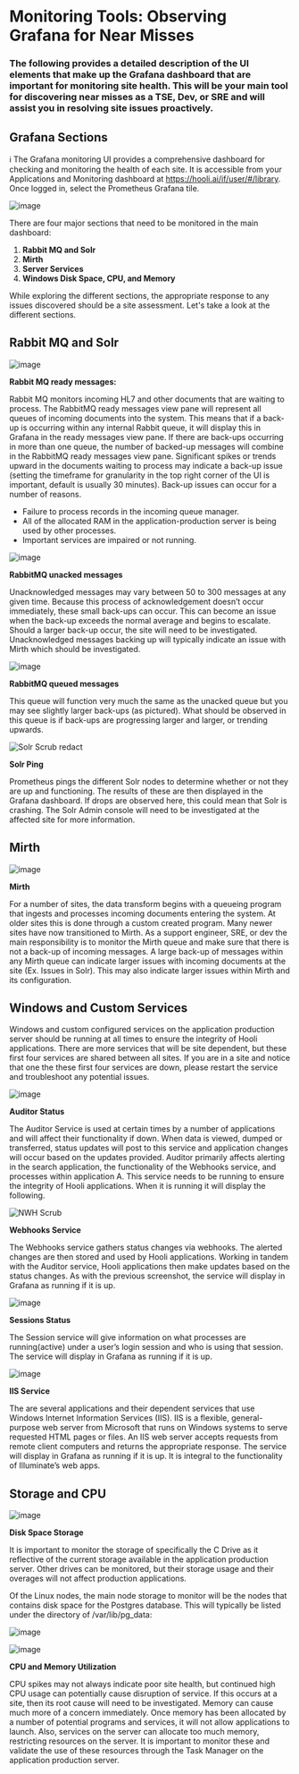 # Monitoring Tools: Observing Grafana for Near Misses

### The following provides a detailed description of the UI elements that make up the Grafana dashboard that are important for monitoring site health. This will be your main tool for discovering near misses as a TSE, Dev, or SRE and will assist you in resolving site issues proactively. 


**Grafana Sections**
---

ℹ️ The Grafana monitoring UI provides a comprehensive dashboard for checking and monitoring the health of each site. It is accessible from your Applications and Monitoring dashboard at https://hooli.ai/if/user/#/library. Once logged in, select the Prometheus Grafana tile.

![image](https://github.com/user-attachments/assets/cfd3a1bb-9ed5-4f77-9452-c5919fae291c)

There are four major sections that need to be monitored in the main dashboard:

1. **Rabbit MQ and Solr**
2. **Mirth**
3. **Server Services**
4. **Windows Disk Space, CPU, and Memory**

While exploring the different sections, the appropriate response to any issues discovered should be a site assessment. Let's take a look at the different sections.


**Rabbit MQ and Solr**
---

![image](https://github.com/user-attachments/assets/f8d25f1c-a1ba-4006-b07d-495ad3b257e1)

**Rabbit MQ ready messages:**

Rabbit MQ monitors incoming HL7 and other documents that are waiting to process. The RabbitMQ ready messages view pane will represent all queues of incoming documents into the system. This means that if a back-up is occurring within any internal Rabbit queue, it will display this in Grafana in the ready messages view pane. If there are back-ups occurring in more than one queue, the number of backed-up messages will combine in the RabbitMQ ready messages view pane. Significant spikes or trends upward in the documents waiting to process may indicate a back-up issue (setting the timeframe for granularity in the top right corner of the UI is important, default is usually 30 minutes). Back-up issues can occur for a number of reasons.  
- Failure to process records in the incoming queue manager.
- All of the allocated RAM in the application-production server is being used by other processes.
- Important services are impaired or not running.

![image](https://github.com/user-attachments/assets/6e7f52ad-4c8a-44e3-aeb6-715eed63ec76)

**RabbitMQ unacked messages**

Unacknowledged messages may vary between 50 to 300 messages at any given time. Because this process of acknowledgement doesn’t occur immediately, these small back-ups can occur. This can become an issue when the back-up exceeds the normal average and begins to escalate.  Should a larger back-up occur, the site will need to be investigated. Unacknowledged messages backing up will typically indicate an issue with Mirth which should be investigated.

![image](https://github.com/user-attachments/assets/2225c76a-adc5-4324-bc3e-95634af95512)

**RabbitMQ queued messages**

This queue will function very much the same as the unacked queue but you may see slightly larger back-ups (as pictured). What should be observed in this queue is if back-ups are progressing larger and larger, or trending upwards. 

![Solr Scrub redact](https://github.com/user-attachments/assets/ad0dff43-c8d8-4b26-a521-34a26ce63863)

**Solr Ping**

Prometheus pings the different Solr nodes to determine whether or not they are up and functioning. The results of these are then displayed in the Grafana dashboard. If drops are observed here, this could mean that Solr is crashing. The Solr Admin console will need to be investigated at the affected site for more information.


**Mirth**
---

![image](https://github.com/user-attachments/assets/436affb9-d150-44f0-a340-87dc5fa110ec)

**Mirth**

For a number of sites, the data transform begins with a queueing program that ingests and processes incoming documents entering the system. At older sites this is done through a custom created program. Many newer sites have now transitioned to Mirth. As a support engineer, SRE, or dev the main responsibility is to monitor the Mirth queue and make sure that there is not a back-up of incoming messages. A large back-up of messages within any Mirth queue can indicate larger issues with incoming documents at the site (Ex. Issues in Solr). This may also indicate larger issues within Mirth and its configuration.

**Windows and Custom Services**
---

Windows and custom configured services on the application production server should be running at all times to ensure the integrity of Hooli applications. There are more services that will be site dependent, but these first four services are shared between all sites. If you are in a site and notice that one the these first four services are down, please restart the service and troubleshoot any potential issues. 

![image](https://github.com/user-attachments/assets/adc21f3e-46a6-4418-b45f-fe3536b82d61)

**Auditor Status**

The Auditor Service is used at certain times by a number of applications and will affect their functionality if down. When data is viewed, dumped or transferred, status updates will post to this service and application changes will occur based on the updates provided. Auditor primarily affects alerting in the search application, the functionality of the Webhooks service, and processes within application A. This service needs to be running to ensure the integrity of Hooli applications. When it is running it will display the following.

![NWH Scrub](https://github.com/user-attachments/assets/1ef188b1-9485-425a-a3c8-bd241949d595)

**Webhooks Service**

The Webhooks service gathers status changes via webhooks. The alerted changes are then stored and used by Hooli applications. Working in tandem with the Auditor service, Hooli applications then make updates based on the status changes. As with the previous screenshot, the service will display in Grafana as running if it is up. 

![image](https://github.com/user-attachments/assets/cbd28e52-01c5-4320-9cd1-ee52d752fd23)

**Sessions Status**

The Session service will give information on what processes are running(active) under a user’s login session and who is using that session. The service will display in Grafana as running if it is up. 

![image](https://github.com/user-attachments/assets/d111b333-0e54-4ac5-b3b5-283594711880)

**IIS Service**

The are several applications and their dependent services that use Windows Internet Information Services (IIS). IIS is a flexible, general-purpose web server from Microsoft that runs on Windows systems to serve requested HTML pages or files. An IIS web server accepts requests from remote client computers and returns the appropriate response. The service will display in Grafana as running if it is up. It is integral to the functionality of Illuminate’s web apps. 


**Storage and CPU**
---

![image](https://github.com/user-attachments/assets/df331e17-9654-4ec3-bd4a-03170b1b76f4)

**Disk Space Storage**

It is important to monitor the storage of specifically the C Drive as it reflective of the current storage available in the application production server. Other drives can be monitored, but their storage usage and their overages will not affect production applications. 

Of the Linux nodes, the main node storage to monitor will be the nodes that contains disk space for the Postgres database. This will typically be listed under the directory of /var/lib/pg_data:

![image](https://github.com/user-attachments/assets/0ec21b94-602b-4785-9644-20a83175d9a0)

![image](https://github.com/user-attachments/assets/37ff5748-cd5f-4191-a107-826e00741238)

**CPU and Memory Utilization**

CPU spikes may not always indicate poor site health, but continued high CPU usage can potentially cause disruption of service. If this occurs at a site, then its root cause will need to be investigated. Memory can cause much more of a concern immediately. Once memory has been allocated by a number of potential programs and services, it will not allow applications to launch. Also, services on the server can allocate too much memory, restricting resources on the server. It is important to monitor these and validate the use of these resources through the Task Manager on the application production server.

